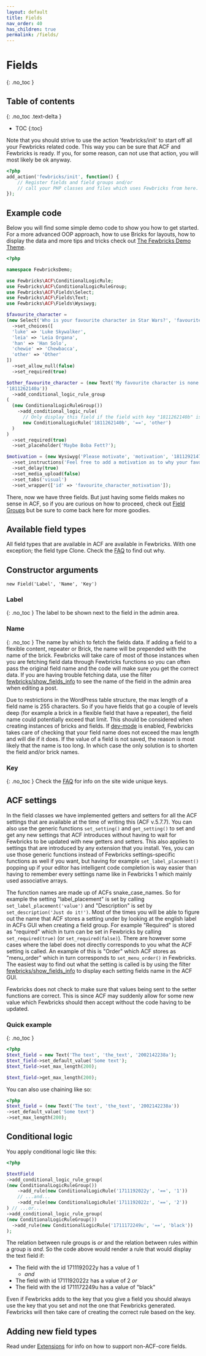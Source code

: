 ```yaml
---
layout: default
title: Fields
nav_order: 40
has_children: true
permalink: /fields/
---
```


# Fields
{: .no_toc }

## Table of contents
{: .no_toc .text-delta }

- TOC
{:toc}

Note that you should strive to use the action 'fewbricks/init' to start off all your Fewbricks related code. This way
 you can be sure that ACF and Fewbricks is ready. If you, for some reason, can not use that action, you will most
 likely be ok anyway.

```php
<?php
add_action('fewbricks/init', function() {
    // Register fields and field groups and/or
    // call your PHP classes and files which uses Fewbricks from here.
});
```


## Example code
Below you will find some simple demo code to show you how to get started. For a more advanced OOP approach, how to use Bricks for layouts, how to display the data and more tips and tricks check out [The Fewbricks Demo Theme](https://github.com/folbert/fewbricks-demo-theme).

```php
<?php

namespace FewbricksDemo;

use Fewbricks\ACF\ConditionalLogicRule;
use Fewbricks\ACF\ConditionalLogicRuleGroup;
use Fewbricks\ACF\Fields\Select;
use Fewbricks\ACF\Fields\Text;
use Fewbricks\ACF\Fields\Wysiwyg;

$favourite_character =
(new Select('Who is your favourite character in Star Wars?', 'favourite_character', '1811262140b'))
  ->set_choices([
  'luke' => 'Luke Skywalker',
  'leia' => 'Leia Organa',
  'han' => 'Han Solo',
  'chewie' => 'Chewbacca',
  'other' => 'Other'
])
  ->set_allow_null(false)
  ->set_required(true)

$other_favourite_character = (new Text('My favourite character is none of the above but:', 'other_favourite_character',
'1811262140a'))
  ->add_conditional_logic_rule_group
(
  (new ConditionalLogicRuleGroup())
    ->add_conditional_logic_rule(
      // Only display this field if the field with key "1811262140b" is set to "other".
      new ConditionalLogicRule('1811262140b', '==', 'other')
  )
)
  ->set_required(true)
  ->set_placeholder('Maybe Boba Fett?');

$motivation = (new Wysiwyg('Please motivate', 'motivation', '1811292147a'))
  ->set_instructions('Feel free to add a motivation as to why your favourite characters is the one you stated above.')
  ->set_delay(true)
  ->set_media_upload(false)
  ->set_tabs('visual')
  ->set_wrapper(['id' => 'favourite_character_motivation']);
```

There, now we have three fields. But just having some fields makes no sense in ACF, so if you are curious on how to proceed, check out [Field Groups](/field-groups) but be sure to come back here for more goodies.

## Available field types
All field types that are available in ACF are available in Fewbricks. With one exception; the field type Clone. Check the [FAQ](/faq/#wheres-the-clone-field) to find out why.

## Constructor arguments

`new Field('Label', 'Name', 'Key')`

### Label
{: .no_toc }
The label to be shown next to the field in the admin area.

### Name
{: .no_toc }
The name by which to fetch the fields data. If adding a field to a flexible content, repeater or Brick, the name will be prepended with the name of the brick. Fewbricks will take care of most of those instances when you are fetching field data through Fewbricks functions so you can often pass the original field name and the code will make sure you get the correct data. If you are having trouble fetching data, use the filter [fewbricks/show_fields_info](/filters/#fewbricksshow_fields_info) to see the name of the field in the admin area when editing a post.

Due to restrictions in the WordPress table structure, the max length of a field name is 255 characters. So if you have fields that go a couple of levels deep (for example a brick in a flexible field that have a repeater), the field name could potentially exceed that limit. This should be considered when creating instances of bricks and fields. If [dev-mode](/dev-mode) is enabled, Fewbricks takes care of checking that your field name does not exceed the max length and will die if it does. If the value of a field is not saved, the reason is most likely that the name is too long. In which case the only  solution is to shorten the field and/or brick names.

### Key
{: .no_toc }
Check the [FAQ](/faq/) for info on the site wide unique keys.

## ACF settings
In the field classes we have implemented getters and setters for all the ACF settings that are available at the time of writing this (ACF v.5.7.7). You can also use the generic functions `set_setting()` and `get_setting()` to set and get any new settings that ACF introduces without having to wait for Fewbricks to be updated with new getters and setters. This also applies to settings that are introduced by any extension that you install. Yes, you can use those generic functions instead of Fewbricks settings-specific functions as well if you want, but having for example `set_label_placement()` popping up if your editor has intelligent code completion is way easier than having to remember every settings name like in Fewbricks 1 which mainly used associative arrays.

The function names are made up of ACFs snake_case_names. So for example the setting "label_placement" is set by calling `set_label_placement('value')` and "Description" is set by `set_description('Just do it!')`. Most of the times you will be able to figure out the name that ACF stores a setting under by looking at the english label in ACFs GUI when creating a field group. For example "Required" is stored as "required" which in turn can be set in Fewbricks by calling `set_required(true)` (or `set_required(false)`). There are however some cases where the label does not directly corresponds to you what the ACF setting is called. An example of this is "Order" which ACF stores as "menu_order" which in turn corresponds to `set_menu_order()` in Fewbricks. The easiest way to find out what the setting is called is by using the filter [fewbricks/show_fields_info](/filters/#fewbricksshow_fields_info) to display each setting fields name in the ACF GUI.

Fewbricks does not check to make sure that values being sent to the setter functions are correct. This is since ACF may suddenly allow for some new value which Fewbricks should then accept without the code having to be updated.

### Quick example
{: .no_toc }

```php
<?php
$text_field = new Text('The text', 'the_text', '2002142238a');
$text_field->set_default_value('Some text');
$text_field->set_max_length(200);

$text_field->get_max_length(200);

```

You can also use chaining like so:

```php
<?php
$text_field = (new Text('The text', 'the_text', '2002142238a'))
->set_default_value('Some text')
->set_max_length(200);

```

## Conditional logic
You apply conditional logic like this:

```php
<?php

$textField
->add_conditional_logic_rule_group(
(new ConditionalLogicRuleGroup())
    ->add_rule(new ConditionalLogicRule('1711192022y', '==', '1'))
    // ...and...
    ->add_rule(new ConditionalLogicRule('1711192022z', '==', '2'))
) // ...or...
->add_conditional_logic_rule_group(
(new ConditionalLogicRuleGroup())
  ->add_rule(new ConditionalLogicRule('1711172249u', '==', 'black'))
);
```

The relation between rule groups is _or_ and the relation between rules within a group is _and_. So the code above
would render a rule that would display the text field if:

- The field with the id 1711192022y has a value of 1
  - _and_
- The field with id 1711192022z has a value of 2
_or_
- The field with the id 1711172249u has a value of "black"

Even if Fewbricks adds to the key that you give a field you should always use the key that you set and not the one
that Fewbricks generated. Fewbricks will then take care of creating the correct rule based on the key.

## Adding new field types
Read under [Extensions](/fields/extensions/) for info on how to support non-ACF-core fields.
